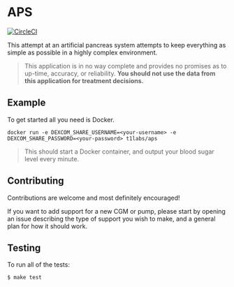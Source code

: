 # APS

[![CircleCI](https://circleci.com/gh/t1labs/aps.svg?style=svg)](https://circleci.com/gh/t1labs/aps)

This attempt at an artificial pancreas system attempts to keep everything as simple as possible in a highly complex environment.

> This application is in no way complete and provides no promises as to up-time, accuracy, or reliability. **You should not use the data from this application for treatment decisions.**

## Example

To get started all you need is Docker.

```
docker run -e DEXCOM_SHARE_USERNAME=<your-username> -e DEXCOM_SHARE_PASSWORD=<your-password> t1labs/aps
```

> This should start a Docker container, and output your blood sugar level every minute.

## Contributing

Contributions are welcome and most definitely encouraged!

If you want to add support for a new CGM or pump, please start by opening an issue describing the type of support you wish to make, and a general plan for how it should work.

## Testing

To run all of the tests:

```
$ make test
```
